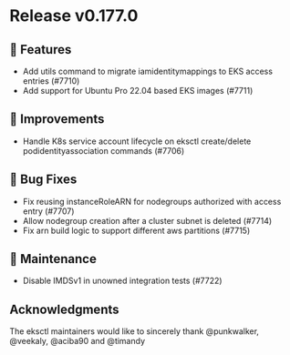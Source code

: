 # Release v0.177.0

## 🚀 Features

- Add utils command to migrate iamidentitymappings to EKS access entries (#7710)
- Add support for Ubuntu Pro 22.04 based EKS images (#7711)

## 🎯 Improvements

- Handle K8s service account lifecycle on eksctl create/delete podidentityassociation commands (#7706)

## 🐛 Bug Fixes

- Fix reusing instanceRoleARN for nodegroups authorized with access entry (#7707)
- Allow nodegroup creation after a cluster subnet is deleted (#7714)
- Fix arn build logic to support different aws partitions (#7715)

## 🧰 Maintenance

- Disable IMDSv1 in unowned integration tests (#7722)

## Acknowledgments

The eksctl maintainers would like to sincerely thank @punkwalker, @veekaly, @aciba90 and @timandy